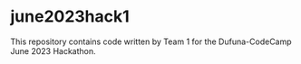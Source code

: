 # june2023hack1
This repository contains code written by Team 1 for the Dufuna-CodeCamp June 2023 Hackathon.
